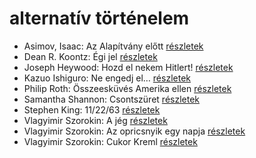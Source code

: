 # alternatív történelem

- Asimov, Isaac: Az Alapítvány előtt [részletek](../_details/Asimov%2C%20Isaac.md#id_1183)
- Dean R. Koontz: Égi jel [részletek](../_details/Dean%20R.%20Koontz.md#id_1090)
- Joseph Heywood: Hozd el nekem Hitlert! [részletek](../_details/Joseph%20Heywood.md#id_404)
- Kazuo Ishiguro: Ne engedj el… [részletek](../_details/Kazuo%20Ishiguro.md#id_158)
- Philip Roth: Összeesküvés Amerika ellen [részletek](../_details/Philip%20Roth.md#id_1453)
- Samantha Shannon: Csontszüret [részletek](../_details/Samantha%20Shannon.md#id_1005)
- Stephen King: 11/22/63 [részletek](../_details/Stephen%20King.md#id_523)
- Vlagyimir Szorokin: A jég [részletek](../_details/Vlagyimir%20Szorokin.md#id_839)
- Vlagyimir Szorokin: Az opricsnyik egy napja [részletek](../_details/Vlagyimir%20Szorokin.md#id_842)
- Vlagyimir Szorokin: Cukor Kreml [részletek](../_details/Vlagyimir%20Szorokin.md#id_841)